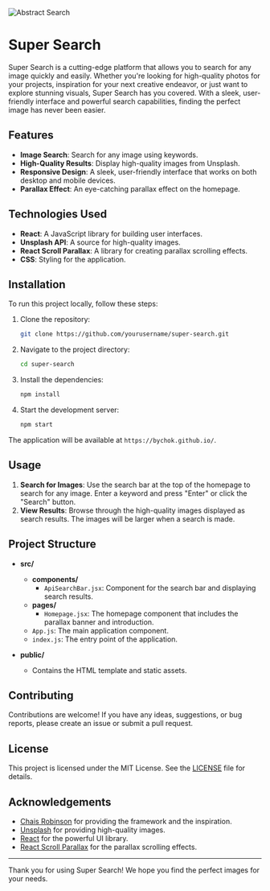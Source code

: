 ![Abstract Search](public/abstract_search.webp)

# Super Search

Super Search is a cutting-edge platform that allows you to search for any image quickly and easily. Whether you're looking for high-quality photos for your projects, inspiration for your next creative endeavor, or just want to explore stunning visuals, Super Search has you covered. With a sleek, user-friendly interface and powerful search capabilities, finding the perfect image has never been easier.

## Features

- **Image Search**: Search for any image using keywords.
- **High-Quality Results**: Display high-quality images from Unsplash.
- **Responsive Design**: A sleek, user-friendly interface that works on both desktop and mobile devices.
- **Parallax Effect**: An eye-catching parallax effect on the homepage.

## Technologies Used

- **React**: A JavaScript library for building user interfaces.
- **Unsplash API**: A source for high-quality images.
- **React Scroll Parallax**: A library for creating parallax scrolling effects.
- **CSS**: Styling for the application.

## Installation

To run this project locally, follow these steps:

1. Clone the repository:

   ```bash
   git clone https://github.com/yourusername/super-search.git
   ```

2. Navigate to the project directory:

   ```bash
   cd super-search
   ```

3. Install the dependencies:

   ```bash
   npm install
   ```

4. Start the development server:
   ```bash
   npm start
   ```

The application will be available at `https://bychok.github.io/`.

## Usage

1. **Search for Images**: Use the search bar at the top of the homepage to search for any image. Enter a keyword and press "Enter" or click the "Search" button.
2. **View Results**: Browse through the high-quality images displayed as search results. The images will be larger when a search is made.

## Project Structure

- **src/**

  - **components/**
    - `ApiSearchBar.jsx`: Component for the search bar and displaying search results.
  - **pages/**
    - `Homepage.jsx`: The homepage component that includes the parallax banner and introduction.
  - `App.js`: The main application component.
  - `index.js`: The entry point of the application.

- **public/**
  - Contains the HTML template and static assets.

## Contributing

Contributions are welcome! If you have any ideas, suggestions, or bug reports, please create an issue or submit a pull request.

## License

This project is licensed under the MIT License. See the [LICENSE](LICENSE) file for details.

## Acknowledgements

- [Chais Robinson](https://chaisrobinson.github.io/) for providing the framework and the inspiration.
- [Unsplash](https://unsplash.com/) for providing high-quality images.
- [React](https://reactjs.org/) for the powerful UI library.
- [React Scroll Parallax](https://react-scroll-parallax.damnthat.tv/) for the parallax scrolling effects.

---

Thank you for using Super Search! We hope you find the perfect images for your needs.
